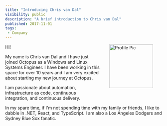 ```yaml
---
title: "Introducing Chris van Dal"
visibility: public
description: "A brief introduction to Chris van Dal"
published: 2017-11-01
tags:
 - Company
---
```


<div style="float: right;  margin: 30px;  margin-top: 0">
    <img alt="Profile Pic" src="https://i.octopus.com/site/team/avatar-chris-van-dal-140.png" height="140" width="140" />
</div>

Hi!

My name is Chris van Dal and I have just joined Octopus as a Windows and Linux Systems Engineer. I have been working in this space for over 10 years and I am very excited about starting my new journey at Octopus.

I am passionate about automation, infrastructure as code, continuous integration, and continuous delivery.

In my spare time, if I'm not spending time with my family or friends, I like to dabble in .NET, React, and TypeScript. I am also a Los Angeles Dodgers and Sydney Blue Sox fanatic.
